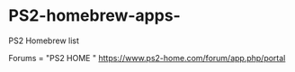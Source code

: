 # PS2-homebrew-apps-
PS2 Homebrew list 



Forums = "PS2 HOME " https://www.ps2-home.com/forum/app.php/portal
